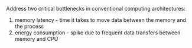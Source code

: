 
Address two critical bottlenecks in conventional computing architectures:
1. memory latency - time it takes to move data between the memory and the process
2. energy consumption - spike due to frequent data transfers between memory and CPU 

